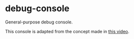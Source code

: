 # debug-console
General-purpose debug console.

This console is adapted from the concept made in [this video](https://www.youtube.com/watch?v=80cwYGvKB9U).
